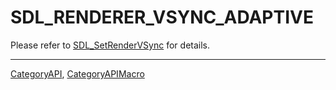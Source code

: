 # SDL_RENDERER_VSYNC_ADAPTIVE

Please refer to [SDL_SetRenderVSync](SDL_SetRenderVSync) for details.

----
[CategoryAPI](CategoryAPI), [CategoryAPIMacro](CategoryAPIMacro)


